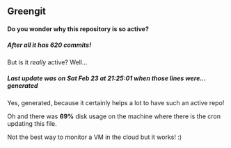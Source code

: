 ## Greengit

#### Do you wonder why this repository is so active?

##### After all it has 620 commits!

But is it *really* active? Well...

##### Last update was on Sat Feb 23 at 21:25:01 when those lines were... generated

Yes, generated, because it certainly helps a lot to have such an active repo!

Oh and there was **69%** disk usage on the machine
where there is the cron updating this file.

Not the best way to monitor a VM in the cloud but it works! :)

